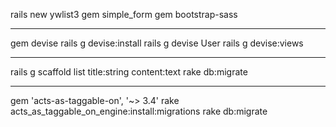 rails new ywlist3
gem simple_form
gem bootstrap-sass
***
gem devise
rails g devise:install
rails g devise User
rails g devise:views
***
rails g scaffold list title:string content:text 
rake db:migrate
***
gem 'acts-as-taggable-on', '~> 3.4'
rake acts_as_taggable_on_engine:install:migrations
rake db:migrate



















